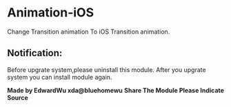 # Animation-iOS
Change Transition animation To iOS Transition animation.

## Notification:
Before upgrate system,please uninstall this module.
After you upgrate system you can install module again.

**Made by EdwardWu   xda@bluehomewu**
**Share The Module Please Indicate Source**
